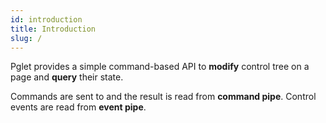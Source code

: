```yaml
---
id: introduction
title: Introduction
slug: /
---
```


Pglet provides a simple command-based API to **modify** control tree on a page and **query** their state.

Commands are sent to and the result is read from **command pipe**. Control events are read from **event pipe**.